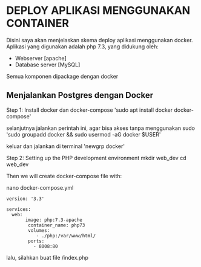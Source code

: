# DEPLOY APLIKASI MENGGUNAKAN CONTAINER

Disini saya akan menjelaskan skema deploy aplikasi menggunakan docker.
Aplikasi yang digunakan adalah php 7.3, yang didukung oleh:
- Webserver [apache]
- Database server [MySQL] 

Semua komponen dipackage dengan docker

## Menjalankan Postgres dengan Docker

Step 1: Install docker dan docker-compose
'sudo apt install docker docker-compose'

selanjutnya jalankan perintah ini, agar bisa akses tanpa menggunakan sudo
'sudo groupadd docker && sudo usermod -aG docker $USER'

keluar dan jalankan di terminal
'newgrp docker'

Step 2: Setting up the PHP development environment
mkdir web_dev
cd web_dev

Then we will create docker-compose file with: 

nano docker-compose.yml

    version: '3.3'

    services:
      web:
           image: php:7.3-apache
            container_name: php73
            volumes:
               - ./php:/var/www/html/
            ports:
              - 8008:80

lalu, silahkan buat file /index.php
<?php
phpinfo();

step 3: MYSQL dan Apache support
silahkan buat Dockerfile, yang berapa di sebelah PHP directory:
FROM php:7.3.3-apache
RUN apt-get update && apt-get upgrade -y
RUN docker-php-ext-install mysqli
EXPOSE 80

Build Mysql service, seperti berikut:
db:
  container_name: mysql8
  image: mysql:latest
  command: --default-authentication-plugin=mysql_native_password
  restart: always
  environment:
    MYSQL_ROOT_PASSWORD: root
    MYSQL_DATABASE: test_db
    MYSQL_USER: devuser
    MYSQL_PASSWORD: devpass
   ports:
       - 6033:3306

taruh command diatas tepat dibawah perintah web di Dockerfile

Step 5: Buka browser untuk mulai mengakses app PHP
```bash
http://IPHOST:8081
```
Dan akan muncul PHP.info sebagai outputnya